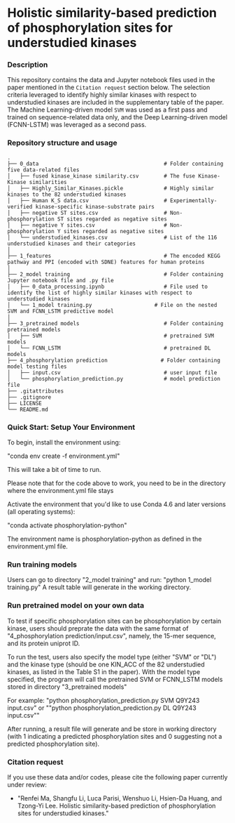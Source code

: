 # Holistic similarity-based prediction of phosphorylation sites for understudied kinases

### Description

This repository contains the data and Jupyter notebook files used in the paper mentioned in the `Citation request` 
section below. 
The selection criteria leveraged to identify highly similar kinases with respect to understudied kinases 
are included in the supplementary table of the paper.
The Machine Learning-driven model `SVM` was used as a first pass and trained on sequence-related data only, and 
the Deep Learning-driven model (FCNN-LSTM) was leveraged as a second pass.

### Repository structure and usage

```
.
├── 0_data                                        # Folder containing five data-related files
│   ├── fused kinase_kinase similarity.csv        # The fuse Kinase-Kinase similarities
│   ├── Highly_Similar_Kinases.pickle             # Highly similar kinases to the 82 understudied kinases
│   ├── Human K_S data.csv                        # Experimentally-verified kinase-specific kinase-substrate pairs
│   ├── negative ST sites.csv                     # Non-phosphorylation ST sites regarded as negative sites
│   ├── negative Y sites.csv                      # Non-phosphorylation Y sites regarded as negative sites
│   └── understudied_kinases.csv                  # List of the 116 understudied kinases and their categories
│
├── 1_features                                    # The encoded KEGG pathway and PPI (encoded with SDNE) features for human proteins
│
├── 2_model training                              # Folder containing Jupyter notebook file and .py file
│   ├── 0_data_processing.ipynb                   # File used to identify the list of highly similar kinases with respect to understudied kinases
│   └── 1_model training.py                    # File on the nested SVM and FCNN_LSTM predictive model
│
├── 3_pretrained models                           # Folder containing pretrained models
│   ├── SVM                                       # pretrained SVM models
│   └── FCNN_LSTM                                 # pretrained DL models
├── 4_phosphorylation prediction                 # Folder containing model testing files
│   ├── input.csv                                 # user input file
│   └── phosphorylation_prediction.py             # model prediction file
├── .gitattributes
├── .gitignore
├── LICENSE
└── README.md
```

### Quick Start: Setup Your Environment
To begin, install the environment using:

"conda env create -f environment.yml"

This will take a bit of time to run.

Please note that for the code above to work, you need to be in the directory where the environment.yml file stays

Activate the environment that you'd like to use
Conda 4.6 and later versions (all operating systems):

"conda activate phosphorylation-python"

The environment name is phosphorylation-python as defined in the environment.yml file.


### Run training models
Users can go to directory "2_model training" and run:
"python 1_model training.py"
A result table will generate in the working directory.


### Run pretrained model on your own data
To test if specific phosphorylation sites can be phosphorylation by certain kinase, users should preprate the data with the same format of 
"4_phosphorylation prediction/input.csv", namely, the 15-mer sequence, and its protein uniprot ID.

To run the test, users also specify the model type (either "SVM" or "DL") and the kinase type (should be one KIN_ACC of the 82 understudied kinases, as
listed in the Table S1 in the paper). With the model type specified, the program will call the pretrained SVM or FCNN_LSTM models stored in directory
"3_pretrained models"

For example:
"python phosphorylation_prediction.py SVM Q9Y243 input.csv"
or
""python phosphorylation_prediction.py DL Q9Y243 input.csv""

After running, a result file will generate and be store in working directory (with 1 indicating a predicted phosphorylation sites and 0 suggesting not a
predicted phosphorylation site).


### Citation request

If you use these data and/or codes, please cite the following paper currently under review:

- "Renfei Ma, Shangfu Li, Luca Parisi, Wenshuo Li, Hsien-Da Huang, and Tzong-Yi Lee. Holistic similarity-based prediction of phosphorylation
sites for understudied kinases." 
